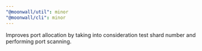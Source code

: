 ```yaml
---
"@moonwall/util": minor
"@moonwall/cli": minor
---
```


Improves port allocation by taking into consideration test shard number and performing port scanning.
